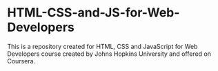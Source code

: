 # HTML-CSS-and-JS-for-Web-Developers
This is a repository created for HTML, CSS and JavaScript for Web Developers course created by Johns Hopkins University and offered on Coursera.
